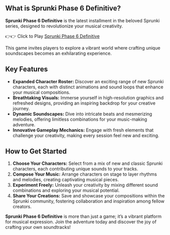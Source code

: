 ## What is Sprunki Phase 6 Definitive?

**Sprunki Phase 6 Definitive** is the latest installment in the beloved Sprunki series, designed to revolutionize your musical creativity. 

👉👉 Click to Play [Sprunki Phase 6 Definitive](https://sprunkly.org/game/sprunki-phase-6-definitive)

This game invites players to explore a vibrant world where crafting unique soundscapes becomes an exhilarating experience.

## Key Features

- **Expanded Character Roster:** Discover an exciting range of new Sprunki characters, each with distinct animations and sound loops that enhance your musical compositions.
- **Breathtaking Visuals:** Immerse yourself in high-resolution graphics and refreshed designs, providing an inspiring backdrop for your creative journey.
- **Dynamic Soundscapes:** Dive into intricate beats and mesmerizing melodies, offering limitless combinations for your music-making adventure.
- **Innovative Gameplay Mechanics:** Engage with fresh elements that challenge your creativity, making every session feel new and exciting.

## How to Get Started

1. **Choose Your Characters:** Select from a mix of new and classic Sprunki characters, each contributing unique sounds to your tracks.
2. **Compose Your Music:** Arrange characters on stage to layer rhythms and melodies, creating captivating musical pieces.
3. **Experiment Freely:** Unleash your creativity by mixing different sound combinations and exploring your musical potential.
4. **Share Your Creations:** Save and showcase your compositions within the Sprunki community, fostering collaboration and inspiration among fellow creators.

**Sprunki Phase 6 Definitive** is more than just a game; it’s a vibrant platform for musical expression. Join the adventure today and discover the joy of crafting your own soundtracks!

